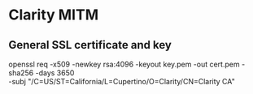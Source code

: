 # Clarity MITM

## General SSL certificate and key

openssl req -x509 -newkey rsa:4096 -keyout key.pem -out cert.pem -sha256 -days 3650 \
  -subj "/C=US/ST=California/L=Cupertino/O=Clarity/CN=Clarity CA"
